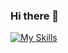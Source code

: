 ### Hi there 👋
[![My Skills](https://skillicons.dev/icons?i=angular,typescript,javascript,html,css,sass,jest,react,nextjs,django,java,azure,cs,git,github)](https://www.linkedin.com/in/shahir-wardak/)
<!--
**ShahirWardak/ShahirWardak** is a ✨ _special_ ✨ repository because its `README.md` (this file) appears on your GitHub profile.

Here are some ideas to get you started:

- 🔭 I’m currently working on ...
- 🌱 I’m currently learning ...
- 👯 I’m looking to collaborate on ...
- 🤔 I’m looking for help with ...
- 💬 Ask me about ...
- 📫 How to reach me: ...
- 😄 Pronouns: ...
- ⚡ Fun fact: ...
-->
